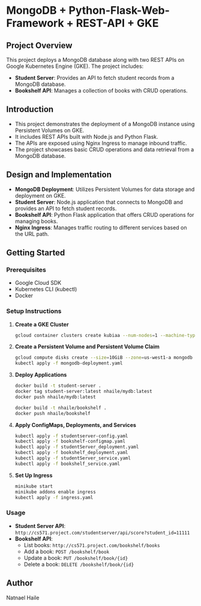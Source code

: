 # MongoDB + Python-Flask-Web-Framework + REST-API + GKE

## Project Overview

This project deploys a MongoDB database along with two REST APIs on Google Kubernetes Engine (GKE). The project includes:
- **Student Server**: Provides an API to fetch student records from a MongoDB database.
- **Bookshelf API**: Manages a collection of books with CRUD operations.

## Introduction

- This project demonstrates the deployment of a MongoDB instance using Persistent Volumes on GKE.
- It includes REST APIs built with Node.js and Python Flask.
- The APIs are exposed using Nginx Ingress to manage inbound traffic.
- The project showcases basic CRUD operations and data retrieval from a MongoDB database.

## Design and Implementation

- **MongoDB Deployment**: Utilizes Persistent Volumes for data storage and deployment on GKE.
- **Student Server**: Node.js application that connects to MongoDB and provides an API to fetch student records.
- **Bookshelf API**: Python Flask application that offers CRUD operations for managing books.
- **Nginx Ingress**: Manages traffic routing to different services based on the URL path.

## Getting Started

### Prerequisites

- Google Cloud SDK
- Kubernetes CLI (kubectl)
- Docker

### Setup Instructions

1. **Create a GKE Cluster**
   ```bash
   gcloud container clusters create kubiaa --num-nodes=1 --machine-type=e2-micro --region=us-west1
   ```

2. **Create a Persistent Volume and Persistent Volume Claim**
   ```bash
   gcloud compute disks create --size=10GiB --zone=us-west1-a mongodb
   kubectl apply -f mongodb-deployment.yaml
   ```

3. **Deploy Applications**
   ```bash
   docker build -t student-server .
   docker tag student-server:latest nhaile/mydb:latest
   docker push nhaile/mydb:latest

   docker build -t nhaile/bookshelf .
   docker push nhaile/bookshelf
   ```

4. **Apply ConfigMaps, Deployments, and Services**
   ```bash
   kubectl apply -f studentserver-config.yaml
   kubectl apply -f bookshelf-configmap.yaml
   kubectl apply -f studentServer_deployment.yaml
   kubectl apply -f bookshelf_deployment.yaml
   kubectl apply -f studentServer_service.yaml
   kubectl apply -f bookshelf_service.yaml
   ```

5. **Set Up Ingress**
   ```bash
   minikube start
   minikube addons enable ingress
   kubectl apply -f ingress.yaml
   ```

### Usage

- **Student Server API**: `http://cs571.project.com/studentserver/api/score?student_id=11111`
- **Bookshelf API**: 
  - List books: `http://cs571.project.com/bookshelf/books`
  - Add a book: `POST /bookshelf/book`
  - Update a book: `PUT /bookshelf/book/{id}`
  - Delete a book: `DELETE /bookshelf/book/{id}`

## Author

Natnael Haile
